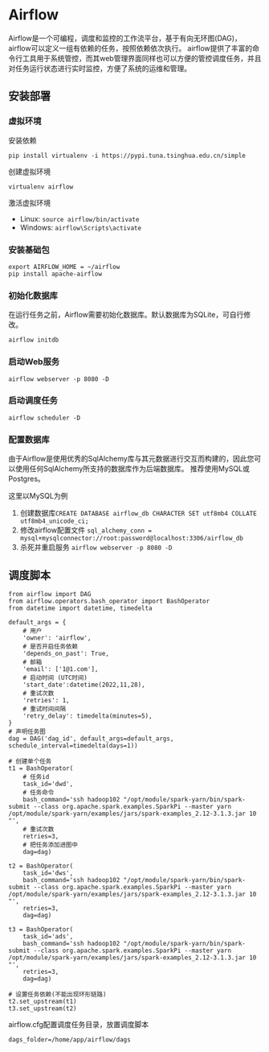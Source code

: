 # Airflow
Airflow是一个可编程，调度和监控的工作流平台，基于有向无环图(DAG)，airflow可以定义一组有依赖的任务，按照依赖依次执行。
airflow提供了丰富的命令行工具用于系统管控，而其web管理界面同样也可以方便的管控调度任务，并且对任务运行状态进行实时监控，方便了系统的运维和管理。

## 安装部署

### 虚拟环境
安装依赖  
```shell
pip install virtualenv -i https://pypi.tuna.tsinghua.edu.cn/simple
```

创建虚拟环境  
```shell
virtualenv airflow
```

激活虚拟环境  
- Linux: `source airflow/bin/activate`
- Windows: `airflow\Scripts\activate`

### 安装基础包

```shell
export AIRFLOW_HOME = ~/airflow
pip install apache-airflow
```

### 初始化数据库
在运行任务之前，Airflow需要初始化数据库。默认数据库为SQLite，可自行修改。

```shell
airflow initdb
```
### 启动Web服务

```shell
airflow webserver -p 8080 -D
```

### 启动调度任务

```shell
airflow scheduler -D
```

### 配置数据库
由于Airflow是使用优秀的SqlAlchemy库与其元数据进行交互而构建的，因此您可以使用任何SqlAlchemy所支持的数据库作为后端数据库。
推荐使用MySQL或Postgres。

这里以MySQL为例
1. 创建数据库`CREATE DATABASE airflow_db CHARACTER SET utf8mb4 COLLATE utf8mb4_unicode_ci;`
2. 修改airflow配置文件 `sql_alchemy_conn = mysql+mysqlconnector://root:password@localhost:3306/airflow_db`
3. 杀死并重启服务 `airflow webserver -p 8080 -D`

## 调度脚本

```shell
from airflow import DAG
from airflow.operators.bash_operator import BashOperator
from datetime import datetime, timedelta

default_args = {
    # 用户
    'owner': 'airflow',
    # 是否开启任务依赖
    'depends_on_past': True, 
    # 邮箱
    'email': ['1@1.com'],
    # 启动时间 (UTC时间)
    'start_date':datetime(2022,11,28),
    # 重试次数
    'retries': 1,
    # 重试时间间隔
    'retry_delay': timedelta(minutes=5),
}
# 声明任务图
dag = DAG('dag_id', default_args=default_args, schedule_interval=timedelta(days=1))
 
# 创建单个任务
t1 = BashOperator(
    # 任务id
    task_id='dwd',
    # 任务命令
    bash_command='ssh hadoop102 "/opt/module/spark-yarn/bin/spark-submit --class org.apache.spark.examples.SparkPi --master yarn /opt/module/spark-yarn/examples/jars/spark-examples_2.12-3.1.3.jar 10 "',
    # 重试次数
    retries=3,
    # 把任务添加进图中
    dag=dag)

t2 = BashOperator(
    task_id='dws',
    bash_command='ssh hadoop102 "/opt/module/spark-yarn/bin/spark-submit --class org.apache.spark.examples.SparkPi --master yarn /opt/module/spark-yarn/examples/jars/spark-examples_2.12-3.1.3.jar 10 "',
    retries=3,
    dag=dag)

t3 = BashOperator(
    task_id='ads',
    bash_command='ssh hadoop102 "/opt/module/spark-yarn/bin/spark-submit --class org.apache.spark.examples.SparkPi --master yarn /opt/module/spark-yarn/examples/jars/spark-examples_2.12-3.1.3.jar 10 "',
    retries=3,
    dag=dag)

# 设置任务依赖(不能出现环形链路)
t2.set_upstream(t1)
t3.set_upstream(t2)
```

airflow.cfg配置调度任务目录，放置调度脚本  
```
dags_folder=/home/app/airflow/dags
```